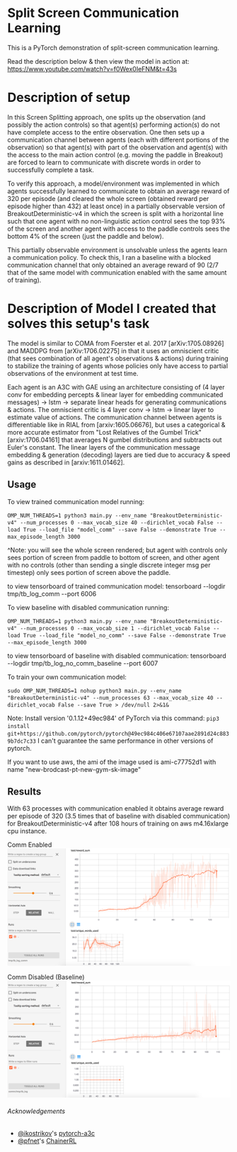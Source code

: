 # Split Screen Communication Learning

This is a PyTorch demonstration of split-screen communication learning.

Read the description below & then view the model in action at: https://www.youtube.com/watch?v=f0Wex0IeFNM&t=43s

# Description of setup
In this Screen Splitting approach, one splits up the observation (and possibly the action controls) so that agent(s) performing action(s) do not have complete access to the entire observation. One then sets up a communication channel between agents (each with different portions of the observation) so that agent(s) with part of the observation and agent(s) with the access to the main action control (e.g. moving the paddle in Breakout) are forced to learn to communicate with discrete words in order to successfully complete a task.

To verify this approach, a model/environment was implemented in which agents successfully learned to communicate to obtain an average reward of 320 per episode (and cleared the whole screen (obtained reward per episode higher than 432) at least once) in a partially observable version of BreakoutDeterministic-v4 in which the screen is split with a horizontal line such that one agent with no non-linguistic action control sees the top 93% of the screen and another agent with access to the paddle controls sees the bottom 4% of the screen (just the paddle and below).

This partially observable environment is unsolvable unless the agents learn a communication policy. To check this, I ran a baseline with a blocked communication channel that only obtained an average reward of 90 (2/7 that of the same model with communication enabled with the same amount of training).
 

# Description of Model I created that solves this setup's task
The model is similar to COMA from Foerster et al. 2017 [arXiv:1705.08926] and MADDPG from [arXiv:1706.02275] in that it uses an omniscient critic (that sees combination of all agent's observations & actions) during training to stabilize the training of agents whose policies only have access to partial observations of the environment at test time.

Each agent is an A3C with GAE using an architecture consisting of (4 layer conv for embedding percepts & linear layer for embedding communicated messages) -> lstm -> separate linear heads for generating communications & actions. The omniscient critic is 4 layer conv -> lstm -> linear layer to estimate value of actions. The communication channel between agents is differentiable like in RIAL from [arxiv:1605.06676], but uses a categorical & more accurate estimator from "Lost Relatives of the Gumbel Trick" [arxiv:1706.04161] that averages N gumbel distributions and subtracts out Euler's constant. The linear layers of the communication message embedding & generation (decoding) layers are tied due to accuracy & speed gains as described in [arxiv:1611.01462].

## Usage

To view trained communication model running:
```
OMP_NUM_THREADS=1 python3 main.py --env_name "BreakoutDeterministic-v4" --num_processes 0 --max_vocab_size 40 --dirichlet_vocab False --load True --load_file "model_comm" --save False --demonstrate True --max_episode_length 3000
```
^Note: you will see the whole screen rendered; but agent with controls only sees portion of screen from paddle to bottom of screen, and other agent with no controls (other than sending a single discrete integer msg per timestep) only sees portion of screen above the paddle.

to view tensorboard of trained communication model:
tensorboard --logdir tmp/tb_log_comm --port 6006


To view baseline with disabled communication running:
```
OMP_NUM_THREADS=1 python3 main.py --env_name "BreakoutDeterministic-v4" --num_processes 0 --max_vocab_size 1 --dirichlet_vocab False --load True --load_file "model_no_comm" --save False --demonstrate True --max_episode_length 3000
```

to view tensorboard of baseline with disabled communication:
tensorboard --logdir tmp/tb_log_no_comm_baseline --port 6007


To train your own communication model:
```
sudo OMP_NUM_THREADS=1 nohup python3 main.py --env_name "BreakoutDeterministic-v4" --num_processes 63 --max_vocab_size 40 --dirichlet_vocab False --save True > /dev/null 2>&1&
```


Note:
Install version '0.1.12+49ec984' of PyTorch via this command: 
`
pip3 install git+https://github.com/pytorch/pytorch@49ec984c406e67107aae2891d24c8839b7dc7c33
` 
I can't guarantee the same performance in other versions of pytorch.

If you want to use aws, the ami of the image used is ami-c77752d1 with name "new-brodcast-pt-new-gym-sk-image"

## Results

With 63 processes with communication enabled it obtains average reward per episode of 320 (3.5 times that of baseline with disabled communication) for BreakoutDeterministic-v4 after 108 hours of training on aws m4.16xlarge cpu instance.

Comm Enabled
![Commmunication_enabled BreakoutDeterministic-v4](images/comm_enabled.png)

Comm Disabled (Baseline)
![Commmunication_disabled BreakoutDeterministic-v4](images/comm_disabled_baseline.png)

###### Acknowledgements
- [@ikostrikov](https://github.com/ikostrikov)'s [pytorch-a3c](https://github.com/ikostrikov/pytorch-a3c)
- [@pfnet](https://github.com/pfnet)'s [ChainerRL](https://github.com/pfnet/chainerrl)
